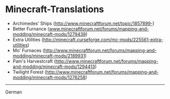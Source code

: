 # Minecraft-Translations

- Archimedes' Ships (http://www.minecraftforum.net/topic/1857899-)
- Better Furnance (www.minecraftforum.net/forums/mapping-and-modding/minecraft-mods/1279439)
- Extra Utilities (http://minecraft.curseforge.com/mc-mods/225561-extra-utilities)
- Mo' Furnaces (http://www.minecraftforum.net/forums/mapping-and-modding/minecraft-mods/2189931)
- Pam's Harvestcraft (http://www.minecraftforum.net/forums/mapping-and-modding/minecraft-mods/1294413)
- Twilight Forest (http://www.minecraftforum.net/forums/mapping-and-modding/minecraft-mods/1276258)

******************

German
